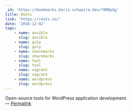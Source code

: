 ```yaml
---
_id: 'https://bookmarks.boris.schapira.dev/?0MQpXg'
title: Roots
link: 'https://roots.io/'
date: '2016-12-02'
tags:
    - name: ansible
      slug: ansible
    - name: gulp
      slug: gulp
    - name: sharemarks
      slug: sharemarks
    - name: tool
      slug: tool
    - name: vagrant
      slug: vagrant
    - name: wordpress
      slug: wordpress
---
```


Open-source tools for WordPress application development. <br>&#8212;
<a href="https://bookmarks.boris.schapira.dev/?0MQpXg" title="Permalink">Permalink</a>
